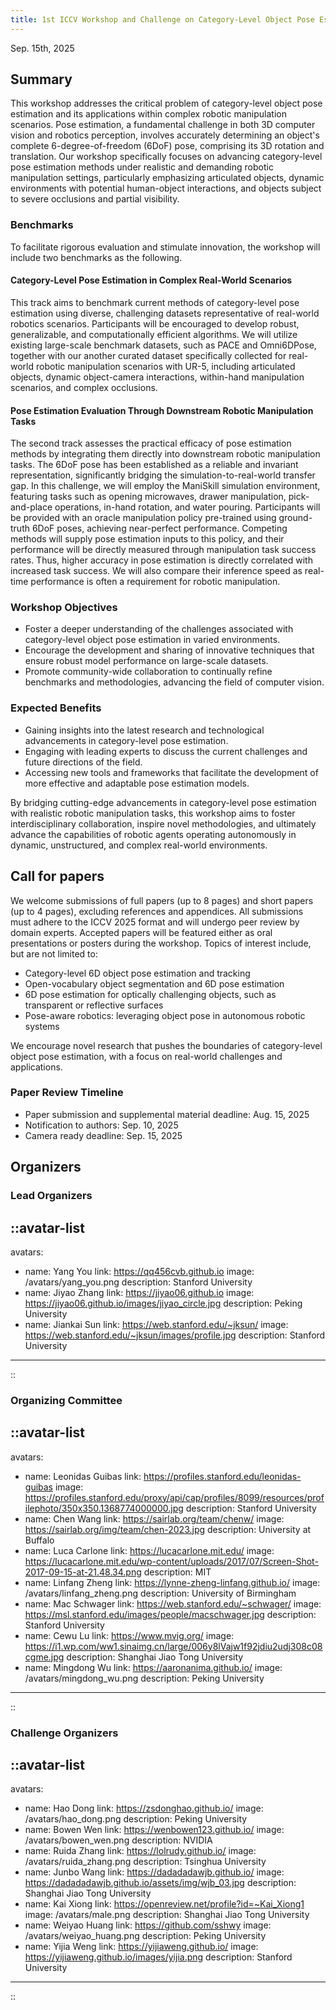 ```yaml
---
title: 1st ICCV Workshop and Challenge on Category-Level Object Pose Estimation in the Wild
---
```


<p class="text-center">
  Sep. 15th, 2025
</p>

## Summary

This workshop addresses the critical problem of category-level object pose estimation and its applications within complex robotic manipulation scenarios. Pose estimation, a fundamental challenge in both 3D computer vision and robotics perception, involves accurately determining an object's complete 6-degree-of-freedom (6DoF) pose, comprising its 3D rotation and translation. Our workshop specifically focuses on advancing category-level pose estimation methods under realistic and demanding robotic manipulation settings, particularly emphasizing articulated objects, dynamic environments with potential human-object interactions, and objects subject to severe occlusions and partial visibility.

### Benchmarks

To facilitate rigorous evaluation and stimulate innovation, the workshop will include two benchmarks as the following.

#### Category-Level Pose Estimation in Complex Real-World Scenarios

This track aims to benchmark current methods of category-level pose estimation using diverse, challenging datasets representative of real-world robotics scenarios. Participants will be encouraged to develop robust, generalizable, and computationally efficient algorithms. We will utilize existing large-scale benchmark datasets, such as PACE and Omni6DPose, together with our another curated dataset specifically collected for real-world robotic manipulation scenarios with UR-5, including articulated objects, dynamic object-camera interactions, within-hand manipulation scenarios, and complex occlusions.

#### Pose Estimation Evaluation Through Downstream Robotic Manipulation Tasks

The second track assesses the practical efficacy of pose estimation methods by integrating them directly into downstream robotic manipulation tasks. The 6DoF pose has been established as a reliable and invariant representation, significantly bridging the simulation-to-real-world transfer gap. In this challenge, we will employ the ManiSkill simulation environment, featuring tasks such as opening microwaves, drawer manipulation, pick-and-place operations, in-hand rotation, and water pouring. Participants will be provided with an oracle manipulation policy pre-trained using ground-truth 6DoF poses, achieving near-perfect performance. Competing methods will supply pose estimation inputs to this policy, and their performance will be directly measured through manipulation task success rates. Thus, higher accuracy in pose estimation is directly correlated with increased task success. We will also compare their inference speed as real-time performance is often a requirement for robotic manipulation.

### Workshop Objectives

- Foster a deeper understanding of the challenges associated with category-level object pose estimation in varied environments.
- Encourage the development and sharing of innovative techniques that ensure robust model performance on large-scale datasets.
- Promote community-wide collaboration to continually refine benchmarks and methodologies, advancing the field of computer vision.

### Expected Benefits

- Gaining insights into the latest research and technological advancements in category-level pose estimation.
- Engaging with leading experts to discuss the current challenges and future directions of the field.
- Accessing new tools and frameworks that facilitate the development of more effective and adaptable pose estimation models.

By bridging cutting-edge advancements in category-level pose estimation with realistic robotic manipulation tasks, this workshop aims to foster interdisciplinary collaboration, inspire novel methodologies, and ultimately advance the capabilities of robotic agents operating autonomously in dynamic, unstructured, and complex real-world environments.

<!-- ![Example image (place image in public folder)](/img/teaser-min.png) -->

## Call for papers

We welcome submissions of full papers (up to 8 pages) and short papers (up to 4 pages), excluding references and appendices. All submissions must adhere to the ICCV 2025 format and will undergo peer review by domain experts. Accepted papers will be featured either as oral presentations or posters during the workshop. Topics of interest include, but are not limited to:

- Category-level 6D object pose estimation and tracking
- Open-vocabulary object segmentation and 6D pose estimation
- 6D pose estimation for optically challenging objects, such as transparent or reflective surfaces
- Pose-aware robotics: leveraging object pose in autonomous robotic systems

We encourage novel research that pushes the boundaries of category-level object pose estimation, with a focus on real-world challenges and applications.

### Paper Review Timeline

- Paper submission and supplemental material deadline: Aug. 15, 2025
- Notification to authors: Sep. 10, 2025
- Camera ready deadline: Sep. 15, 2025

## Organizers

### Lead Organizers

::avatar-list
---
avatars:
  - name: Yang You
    link: https://qq456cvb.github.io
    image: /avatars/yang_you.png
    description: Stanford University
  - name: Jiyao Zhang
    link: https://jiyao06.github.io
    image: https://jiyao06.github.io/images/jiyao_circle.jpg
    description: Peking University
  - name: Jiankai Sun
    link: https://web.stanford.edu/~jksun/
    image: https://web.stanford.edu/~jksun/images/profile.jpg
    description: Stanford University
---
::

### Organizing Committee

::avatar-list
---
avatars:
  - name: Leonidas Guibas
    link: https://profiles.stanford.edu/leonidas-guibas
    image: https://profiles.stanford.edu/proxy/api/cap/profiles/8099/resources/profilephoto/350x350.1368774000000.jpg
    description: Stanford University
  - name: Chen Wang
    link: https://sairlab.org/team/chenw/
    image: https://sairlab.org/img/team/chen-2023.jpg
    description: University at Buffalo
  - name: Luca Carlone
    link: https://lucacarlone.mit.edu/
    image: https://lucacarlone.mit.edu/wp-content/uploads/2017/07/Screen-Shot-2017-09-15-at-21.48.34.png
    description: MIT
  - name: Linfang Zheng
    link: https://lynne-zheng-linfang.github.io/
    image: /avatars/linfang_zheng.png
    description: University of Birmingham
  - name: Mac Schwager
    link: https://web.stanford.edu/~schwager/
    image: https://msl.stanford.edu/images/people/macschwager.jpg
    description: Stanford University
  - name: Cewu Lu
    link: https://www.mvig.org/
    image: https://i1.wp.com/ww1.sinaimg.cn/large/006y8lVajw1f92jdiu2udj308c08cgme.jpg
    description: Shanghai Jiao Tong University
  - name: Mingdong Wu
    link: https://aaronanima.github.io/
    image: /avatars/mingdong_wu.png
    description: Peking University
---
::

### Challenge Organizers

::avatar-list
---
avatars:
  - name: Hao Dong
    link: https://zsdonghao.github.io/
    image: /avatars/hao_dong.png
    description: Peking University
  - name: Bowen Wen
    link: https://wenbowen123.github.io/
    image: /avatars/bowen_wen.png
    description: NVIDIA
  - name: Ruida Zhang
    link: https://lolrudy.github.io/
    image: /avatars/ruida_zhang.png
    description: Tsinghua University
  - name: Junbo Wang
    link: https://dadadadawjb.github.io/
    image: https://dadadadawjb.github.io/assets/img/wjb_03.jpg
    description: Shanghai Jiao Tong University
  - name: Kai Xiong
    link: https://openreview.net/profile?id=~Kai_Xiong1
    image: /avatars/male.png
    description: Shanghai Jiao Tong University
  - name: Weiyao Huang
    link: https://github.com/sshwy
    image: /avatars/weiyao_huang.png
    description: Peking University
  - name: Yijia Weng
    link: https://yijiaweng.github.io/
    image: https://yijiaweng.github.io/images/yijia.png
    description: Stanford University
---
::